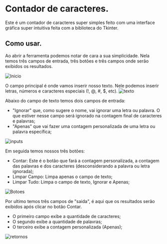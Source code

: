 # Contador de caracteres.

Este é um contador de caracteres super simples feito com uma interface gráfica super intuitiva feita com a biblioteca do Tkinter.

## Como usar.
Ao abrir a ferramenta podemos notar de cara a sua simplicidade. Nela temos três campos de entrada, três botões e três campos onde serão exibidos os resultados.

![Inicio](https://user-images.githubusercontent.com/103651578/211166700-00621650-5c6b-4b70-9f10-aad70a32605d.png)



O campo principal é onde vamos inserir nosso texto. Nele podemos inserir letras, números e caracteres especiais (!, @, #, $, etc).
![texto](https://user-images.githubusercontent.com/103651578/211166910-80dacc54-cd1d-4c79-b3b6-9d94e0d7364f.png)



Abaixo do campo de texto temos dois campos de entrada:
- "Ignorar" que, como sugere o nome, vai ignorar uma letra ou palavra. O que estiver nesse campo será ignorado na contagem final de caracteres e palavras;
- "Apenas" que vai fazer uma contagem personalizada de uma letra ou palavra específica;

![inputs](https://user-images.githubusercontent.com/103651578/211167197-8287296b-d5b4-45f8-91be-938bc9df1182.png)


Em seguida temos nossos três botões:
- Contar: Este é o botão que fará a contagem personalizada, a contagem das palavras e dos caracteres (desconsiderando a palavra ou letra ignorada);
- Limpar Campo: Limpa apenas o campo de texto;
- Limpar Tudo: Limpa o campo de texto, Ignorar e Apenas;

![Botoes](https://user-images.githubusercontent.com/103651578/211194511-138b3e8b-f04d-43d8-bcd7-5a05206d598f.png)



Por ultimo temos três campos de "saida", é aqui que os resultados serão exibidos após clicar no botão Contar.
- O primeiro campo exibe a quantidade de caracteres;
- O segundo exibe a quantidade de palavras;
- O terceiro exibe a contagem personalizada (Apenas);

![retornos](https://user-images.githubusercontent.com/103651578/211194932-5f282d1c-01d4-4ea1-80e0-5e50a86164df.png)
